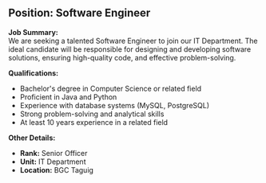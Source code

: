 ## Position: **Software Engineer**  

**Job Summary:**  
We are seeking a talented Software Engineer to join our IT Department. The ideal candidate will be responsible for designing and developing software solutions, ensuring high-quality code, and effective problem-solving.

**Qualifications:**  
- Bachelor's degree in Computer Science or related field
- Proficient in Java and Python
- Experience with database systems (MySQL, PostgreSQL)
- Strong problem-solving and analytical skills
- At least 10 years experience in a related field

**Other Details:**
- **Rank:** Senior Officer
- **Unit:** IT Department
- **Location:** BGC Taguig
